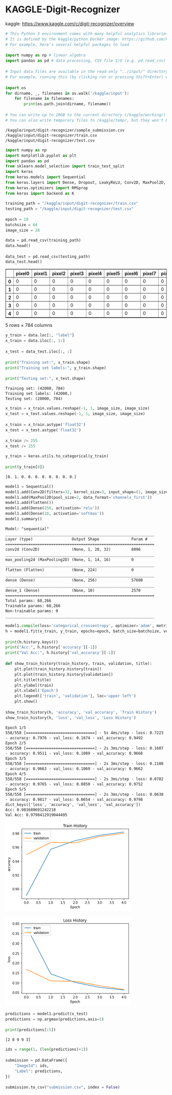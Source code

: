 # KAGGLE-Digit-Recognizer
kaggle: https://www.kaggle.com/c/digit-recognizer/overview

```python
# This Python 3 environment comes with many helpful analytics libraries installed
# It is defined by the kaggle/python Docker image: https://github.com/kaggle/docker-python
# For example, here's several helpful packages to load

import numpy as np # linear algebra
import pandas as pd # data processing, CSV file I/O (e.g. pd.read_csv)

# Input data files are available in the read-only "../input/" directory
# For example, running this (by clicking run or pressing Shift+Enter) will list all files under the input directory

import os
for dirname, _, filenames in os.walk('/kaggle/input'):
    for filename in filenames:
        print(os.path.join(dirname, filename))

# You can write up to 20GB to the current directory (/kaggle/working/) that gets preserved as output when you create a version using "Save & Run All" 
# You can also write temporary files to /kaggle/temp/, but they won't be saved outside of the current session
```

    /kaggle/input/digit-recognizer/sample_submission.csv
    /kaggle/input/digit-recognizer/train.csv
    /kaggle/input/digit-recognizer/test.csv
    


```python
import numpy as np
import matplotlib.pyplot as plt
import pandas as pd
from sklearn.model_selection import train_test_split
import keras
from keras.models import Sequential
from keras.layers import Dense, Dropout, LeakyReLU, Conv2D, MaxPool2D, Flatten
from keras.optimizers import RMSprop
from keras import backend as K
```


```python
training_path = "/kaggle/input/digit-recognizer/train.csv"
testing_path = "/kaggle/input/digit-recognizer/test.csv"

epoch = 10
batchsize = 64
image_size = 28
```


```python
data = pd.read_csv(training_path)
data.head()

data_test = pd.read_csv(testing_path)
data_test.head()
```




<div>
<style scoped>
    .dataframe tbody tr th:only-of-type {
        vertical-align: middle;
    }

    .dataframe tbody tr th {
        vertical-align: top;
    }

    .dataframe thead th {
        text-align: right;
    }
</style>
<table border="1" class="dataframe">
  <thead>
    <tr style="text-align: right;">
      <th></th>
      <th>pixel0</th>
      <th>pixel1</th>
      <th>pixel2</th>
      <th>pixel3</th>
      <th>pixel4</th>
      <th>pixel5</th>
      <th>pixel6</th>
      <th>pixel7</th>
      <th>pixel8</th>
      <th>pixel9</th>
      <th>...</th>
      <th>pixel774</th>
      <th>pixel775</th>
      <th>pixel776</th>
      <th>pixel777</th>
      <th>pixel778</th>
      <th>pixel779</th>
      <th>pixel780</th>
      <th>pixel781</th>
      <th>pixel782</th>
      <th>pixel783</th>
    </tr>
  </thead>
  <tbody>
    <tr>
      <th>0</th>
      <td>0</td>
      <td>0</td>
      <td>0</td>
      <td>0</td>
      <td>0</td>
      <td>0</td>
      <td>0</td>
      <td>0</td>
      <td>0</td>
      <td>0</td>
      <td>...</td>
      <td>0</td>
      <td>0</td>
      <td>0</td>
      <td>0</td>
      <td>0</td>
      <td>0</td>
      <td>0</td>
      <td>0</td>
      <td>0</td>
      <td>0</td>
    </tr>
    <tr>
      <th>1</th>
      <td>0</td>
      <td>0</td>
      <td>0</td>
      <td>0</td>
      <td>0</td>
      <td>0</td>
      <td>0</td>
      <td>0</td>
      <td>0</td>
      <td>0</td>
      <td>...</td>
      <td>0</td>
      <td>0</td>
      <td>0</td>
      <td>0</td>
      <td>0</td>
      <td>0</td>
      <td>0</td>
      <td>0</td>
      <td>0</td>
      <td>0</td>
    </tr>
    <tr>
      <th>2</th>
      <td>0</td>
      <td>0</td>
      <td>0</td>
      <td>0</td>
      <td>0</td>
      <td>0</td>
      <td>0</td>
      <td>0</td>
      <td>0</td>
      <td>0</td>
      <td>...</td>
      <td>0</td>
      <td>0</td>
      <td>0</td>
      <td>0</td>
      <td>0</td>
      <td>0</td>
      <td>0</td>
      <td>0</td>
      <td>0</td>
      <td>0</td>
    </tr>
    <tr>
      <th>3</th>
      <td>0</td>
      <td>0</td>
      <td>0</td>
      <td>0</td>
      <td>0</td>
      <td>0</td>
      <td>0</td>
      <td>0</td>
      <td>0</td>
      <td>0</td>
      <td>...</td>
      <td>0</td>
      <td>0</td>
      <td>0</td>
      <td>0</td>
      <td>0</td>
      <td>0</td>
      <td>0</td>
      <td>0</td>
      <td>0</td>
      <td>0</td>
    </tr>
    <tr>
      <th>4</th>
      <td>0</td>
      <td>0</td>
      <td>0</td>
      <td>0</td>
      <td>0</td>
      <td>0</td>
      <td>0</td>
      <td>0</td>
      <td>0</td>
      <td>0</td>
      <td>...</td>
      <td>0</td>
      <td>0</td>
      <td>0</td>
      <td>0</td>
      <td>0</td>
      <td>0</td>
      <td>0</td>
      <td>0</td>
      <td>0</td>
      <td>0</td>
    </tr>
  </tbody>
</table>
<p>5 rows × 784 columns</p>
</div>




```python
y_train = data.loc[:, "label"]
x_train = data.iloc[:, 1:]

x_test = data_test.iloc[:, :]

print("Training set:", x_train.shape)
print("Training set labels:", y_train.shape)

print("Testing set:", x_test.shape)
```

    Training set: (42000, 784)
    Training set labels: (42000,)
    Testing set: (28000, 784)
    


```python
x_train = x_train.values.reshape(-1, 1, image_size, image_size)
x_test = x_test.values.reshape(-1, 1, image_size, image_size)

x_train = x_train.astype('float32')
x_test = x_test.astype('float32')

x_train /= 255
x_test /= 255
```


```python
y_train = keras.utils.to_categorical(y_train)

print(y_train[0])
```

    [0. 1. 0. 0. 0. 0. 0. 0. 0. 0.]
    


```python
model1 = Sequential()
model1.add(Conv2D(filters=32, kernel_size=3, input_shape=(1, image_size, image_size), activation='relu', padding='same'))
model1.add(MaxPool2D(pool_size=2, data_format='channels_first'))
model1.add(Flatten())
model1.add(Dense(256, activation='relu'))
model1.add(Dense(10, activation='softmax'))
model1.summary()
```

    Model: "sequential"
    _________________________________________________________________
    Layer (type)                 Output Shape              Param #   
    =================================================================
    conv2d (Conv2D)              (None, 1, 28, 32)         8096      
    _________________________________________________________________
    max_pooling2d (MaxPooling2D) (None, 1, 14, 16)         0         
    _________________________________________________________________
    flatten (Flatten)            (None, 224)               0         
    _________________________________________________________________
    dense (Dense)                (None, 256)               57600     
    _________________________________________________________________
    dense_1 (Dense)              (None, 10)                2570      
    =================================================================
    Total params: 68,266
    Trainable params: 68,266
    Non-trainable params: 0
    _________________________________________________________________
    


```python
model1.compile(loss='categorical_crossentropy', optimizer='adam', metrics=['accuracy'])
h = model1.fit(x_train, y_train, epochs=epoch, batch_size=batchsize, verbose=1, validation_split=0.15)

print(h.history.keys())
print("Acc:", h.history['accuracy'][-1])
print("Val Acc:", h.history['val_accuracy'][-1])

def show_train_history(train_history, train, validation, title):  
    plt.plot(train_history.history[train])  
    plt.plot(train_history.history[validation])  
    plt.title(title)  
    plt.ylabel(train)  
    plt.xlabel('Epoch')  
    plt.legend(['train', 'validation'], loc='upper left')  
    plt.show() 

show_train_history(h, 'accuracy', 'val_accuracy', 'Train History') 
show_train_history(h, 'loss', 'val_loss', 'Loss History')  
```

    Epoch 1/5
    558/558 [==============================] - 5s 4ms/step - loss: 0.7223 - accuracy: 0.7976 - val_loss: 0.1674 - val_accuracy: 0.9492
    Epoch 2/5
    558/558 [==============================] - 2s 3ms/step - loss: 0.1607 - accuracy: 0.9511 - val_loss: 0.1089 - val_accuracy: 0.9668
    Epoch 3/5
    558/558 [==============================] - 2s 3ms/step - loss: 0.1108 - accuracy: 0.9663 - val_loss: 0.1069 - val_accuracy: 0.9662
    Epoch 4/5
    558/558 [==============================] - 2s 3ms/step - loss: 0.0782 - accuracy: 0.9765 - val_loss: 0.0850 - val_accuracy: 0.9752
    Epoch 5/5
    558/558 [==============================] - 2s 3ms/step - loss: 0.0638 - accuracy: 0.9817 - val_loss: 0.0654 - val_accuracy: 0.9798
    dict_keys(['loss', 'accuracy', 'val_loss', 'val_accuracy'])
    Acc: 0.981680691242218
    Val Acc: 0.9798412919044495
    


![png](output_8_1.png)



![png](output_8_2.png)



```python
predictions = model1.predict(x_test)
predictions = np.argmax(predictions,axis=1)

print(predictions[:5])
```

    [2 0 9 9 3]
    


```python
ids = range(1, (len(predictions)+1))

submission = pd.DataFrame({
    "ImageId": ids, 
    "Label": predictions,
})

submission.to_csv("submission.csv", index = False)
```


```python

```

